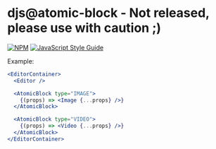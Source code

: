 # djs@atomic-block - Not released, please use with caution ;)

[![NPM](https://img.shields.io/npm/v/@djsp/atomic-block.svg)](https://www.npmjs.com/package/@djsp/atomic-block) [![JavaScript Style Guide](https://img.shields.io/badge/code_style-standard-brightgreen.svg)](https://standardjs.com)


Example:

```jsx
<EditorContainer>
  <Editor />

  <AtomicBlock type="IMAGE">
    {(props) => <Image {...props} />}
  </AtomicBlock>

  <AtomicBlock type="VIDEO">
    {(props) => <Video {...props} />}
  </AtomicBlock>
</EditorContainer>
```
